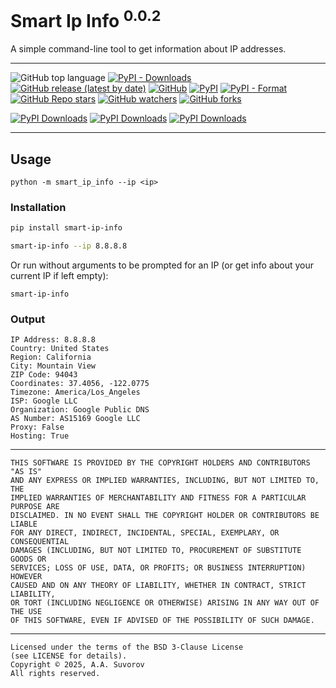# Smart Ip Info <sup>0.0.2</sup>

A simple command-line tool to get information about IP addresses.

---

![GitHub top language](https://img.shields.io/github/languages/top/smartlegionlab/smart-ip-info)
[![PyPI - Downloads](https://img.shields.io/pypi/dm/smart-ip-info?label=pypi%20downloads)](https://pypi.org/project/smart-ip-info/)
[![GitHub release (latest by date)](https://img.shields.io/github/v/release/smartlegionlab/smart-ip-info)](https://github.com/smartlegionlab/smart-ip-info/)
[![GitHub](https://img.shields.io/github/license/smartlegionlab/smart-ip-info)](https://github.com/smartlegionlab/smart-ip-info/blob/master/LICENSE)
[![PyPI](https://img.shields.io/pypi/v/smart-ip-info)](https://pypi.org/project/smart-ip-info)
[![PyPI - Format](https://img.shields.io/pypi/format/smart-ip-info)](https://pypi.org/project/smart-ip-info)
[![GitHub Repo stars](https://img.shields.io/github/stars/smartlegionlab/smart-ip-info?style=social)](https://github.com/smartlegionlab/smart-ip-info/)
[![GitHub watchers](https://img.shields.io/github/watchers/smartlegionlab/smart-ip-info?style=social)](https://github.com/smartlegionlab/smart-ip-info/)
[![GitHub forks](https://img.shields.io/github/forks/smartlegionlab/smart-ip-info?style=social)](https://github.com/smartlegionlab/smart-ip-info/)

[![PyPI Downloads](https://static.pepy.tech/badge/smart-ip-info)](https://pepy.tech/projects/smart-ip-info)
[![PyPI Downloads](https://static.pepy.tech/badge/smart-ip-info/month)](https://pepy.tech/projects/smart-ip-info)
[![PyPI Downloads](https://static.pepy.tech/badge/smart-ip-info/week)](https://pepy.tech/projects/smart-ip-info)

---

## Usage

`python -m smart_ip_info --ip <ip>`

### Installation

```bash
pip install smart-ip-info
```

```bash
smart-ip-info --ip 8.8.8.8
```

Or run without arguments to be prompted for an IP (or get info about your current IP if left empty):

`smart-ip-info`

### Output

```
IP Address: 8.8.8.8
Country: United States
Region: California
City: Mountain View
ZIP Code: 94043
Coordinates: 37.4056, -122.0775
Timezone: America/Los_Angeles
ISP: Google LLC
Organization: Google Public DNS
AS Number: AS15169 Google LLC
Proxy: False
Hosting: True
```

***

    THIS SOFTWARE IS PROVIDED BY THE COPYRIGHT HOLDERS AND CONTRIBUTORS "AS IS"
    AND ANY EXPRESS OR IMPLIED WARRANTIES, INCLUDING, BUT NOT LIMITED TO, THE
    IMPLIED WARRANTIES OF MERCHANTABILITY AND FITNESS FOR A PARTICULAR PURPOSE ARE
    DISCLAIMED. IN NO EVENT SHALL THE COPYRIGHT HOLDER OR CONTRIBUTORS BE LIABLE
    FOR ANY DIRECT, INDIRECT, INCIDENTAL, SPECIAL, EXEMPLARY, OR CONSEQUENTIAL
    DAMAGES (INCLUDING, BUT NOT LIMITED TO, PROCUREMENT OF SUBSTITUTE GOODS OR
    SERVICES; LOSS OF USE, DATA, OR PROFITS; OR BUSINESS INTERRUPTION) HOWEVER
    CAUSED AND ON ANY THEORY OF LIABILITY, WHETHER IN CONTRACT, STRICT LIABILITY,
    OR TORT (INCLUDING NEGLIGENCE OR OTHERWISE) ARISING IN ANY WAY OUT OF THE USE
    OF THIS SOFTWARE, EVEN IF ADVISED OF THE POSSIBILITY OF SUCH DAMAGE.

***

    Licensed under the terms of the BSD 3-Clause License
    (see LICENSE for details).
    Copyright © 2025, A.A. Suvorov
    All rights reserved.
